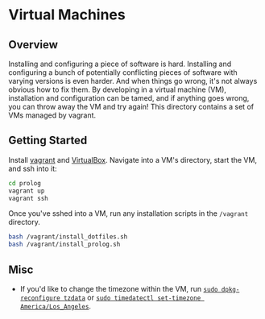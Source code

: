 # Virtual Machines

## Overview
Installing and configuring a piece of software is hard. Installing and
configuring a bunch of potentially conflicting pieces of software with
varying versions is even harder. And when things go wrong, it's not always
obvious how to fix them. By developing in a virtual machine (VM), installation
and configuration can be tamed, and if anything goes wrong, you can throw away
the VM and try again! This directory contains a set of VMs managed by vagrant.

## Getting Started
Install [vagrant](https://www.vagrantup.com/downloads.html) and
[VirtualBox](https://www.virtualbox.org/wiki/Downloads). Navigate into a VM's
directory, start the VM, and ssh into it:

```bash
cd prolog
vagrant up
vagrant ssh
```

Once you've sshed into a VM, run any installation scripts in the `/vagrant`
directory.

```bash
bash /vagrant/install_dotfiles.sh
bash /vagrant/install_prolog.sh
```

## Misc
- If you'd like to change the timezone within the VM, run [`sudo
  dpkg-reconfigure tzdata`](http://askubuntu.com/a/3385) or [`sudo timedatectl
  set-timezone
  America/Los_Angeles`](https://askubuntu.com/questions/3375/how-to-change-time-zone-settings-from-the-command-line).

